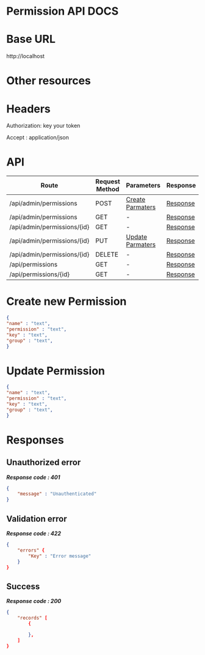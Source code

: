 # Permission API DOCS

# Base URL
http://localhost

# Other resources 

 
# Headers

Authorization: key your token

Accept : application/json

# API 

| Route                        | Request Method | Parameters | Response  |
| -----------                  | -----------    |----------- |---------- |
| /api/admin/permissions            | POST           |  [Create Parmaters](#Create)|[Response](#Response)|
| /api/admin/permissions | GET           |-|  [Response](#Response)         |
|/api/admin/permissions/{id}         | GET           |  - |  [Response](#Response)         |
|/api/admin/permissions/{id}        |PUT           |  [Update Parmaters](#Update)|[Response](#Response)     |
|/api/admin/permissions/{id}        |DELETE           |  -|[Response](#Response)| 
|/api/permissions        |GET           |-| [Response](#Response)|
|/api/permissions/{id}        |GET           |-|[Response](#Response)|


# <a name="Create"> </a> Create new Permission 

```json
{
"name" : "text",
"permission" : "text",
"key" : "text",
"group" : "text",
} 
```

# <a name="Update"> </a> Update Permission

```json
{
"name" : "text",
"permission" : "text",
"key" : "text",
"group" : "text",
} 
```
# <a name="Response"> </a> Responses 

## Unauthorized error

__*Response code : 401*__
```json 
{
    "message" : "Unauthenticated"
}
```

## Validation error 
__*Response code : 422*__

```json 
{
    "errors" {
        "Key" : "Error message"
    }
}
```
## Success  
__*Response code : 200*__
```json 
{
    "records" [
        {

        },
    ]
}
```
